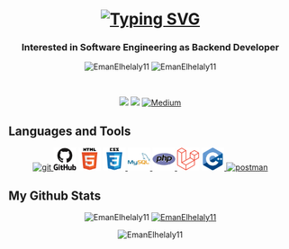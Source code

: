  <h1 align="center"><a href="https://git.io/typing-svg"><img src="https://readme-typing-svg.demolab.com?font=Righteous&size=25&pause=1000&color=0F8AF7FF&center=true&random=false&width=435&height=55&lines=Hi There,+I'm+Eman+Elhelaly" alt="Typing SVG" /></a>
</h1>

<h3 align="center">Interested in Software Engineering as Backend Developer</h3>

<p align="center"> <img src="https://komarev.com/ghpvc/?username=EmanElhelaly11&label=Profile%20views&color=0e75b6&style=flat" alt="EmanElhelaly11"/>
<img src="https://img.shields.io/github/followers/EmanElhelaly11?label=Followers" alt="EmanElhelaly11" />
</p><br>
<p align="center">
<a href="mailto:emanelhelaly11@gmail.com" title="Gmail"><img src="https://img.shields.io/badge/gmail-%23F05033.svg?style=for-the-badge&logo=gmail&logoColor=white"/></a>  
<a href="https://www.linkedin.com/in/eman-elhelaly/" title="LinkedIn"><img src="https://img.shields.io/badge/linkedin-%230077B5.svg?style=for-the-badge&logo=linkedin&logoColor=white"/></a>
<a href="https://medium.com/@emanelhelaly11" target="_blank" title="Medium">
  <img src="https://img.shields.io/badge/Medium-%2312100E.svg?style=for-the-badge&logo=Medium&logoColor=white" alt="Medium" />
</a>


## Languages and Tools
<p align="center">
<a href="https://git-scm.com/" target="_blank" rel="noreferrer"> 
   <img src="https://www.vectorlogo.zone/logos/git-scm/git-scm-icon.svg" alt="git" width="40" height="40"/> </a>
<a href="https://github.com/" target="_blank" rel="noreferrer">
  <img src="https://raw.githubusercontent.com/devicons/devicon/master/icons/github/github-original-wordmark.svg" alt="GitHub" width="40" height="40"/></a>
<a href="https://www.w3.org/html/" target="_blank" rel="noreferrer"> 
  <img src="https://raw.githubusercontent.com/devicons/devicon/master/icons/html5/html5-original-wordmark.svg" alt="html5" width="40" height="40"/></a>
<a href="https://www.w3schools.com/css/" target="_blank" rel="noreferrer">    <img src="https://raw.githubusercontent.com/devicons/devicon/master/icons/css3/css3-original-wordmark.svg" alt="css3" width="40" height="40"/> </a>
<a href="https://www.mysql.com/" target="_blank" rel="noreferrer"> <img src="https://raw.githubusercontent.com/devicons/devicon/master/icons/mysql/mysql-original-wordmark.svg" alt="mysql" width="40" height="40"/> </a> <a href="https://www.php.net" target="_blank" rel="noreferrer"> <img src="https://raw.githubusercontent.com/devicons/devicon/master/icons/php/php-original.svg" alt="php" width="40" height="40"/> </a> 
<a href="https://laravel.com/" target="_blank" rel="noreferrer">
  <img src="https://raw.githubusercontent.com/devicons/devicon/master/icons/laravel/laravel-original.svg" alt="laravel" width="40" height="40"></a>
  <a href="https://cplusplus.com/" target="_blank" rel="noreferrer">
  <img src="https://raw.githubusercontent.com/devicons/devicon/master/icons/cplusplus/cplusplus-original.svg" alt="C++" width="40" height="40"/>
</a>
<a href="https://postman.com" target="_blank" rel="noreferrer"> <img src="https://www.vectorlogo.zone/logos/getpostman/getpostman-icon.svg" alt="postman" width="40" height="40"/> </a>
</p>

## My Github Stats
<p align="center">
<img src="https://github-readme-stats.vercel.app/api?username=EmanElhelaly11&show_icons=true&locale=en&theme=tokyonight" alt="EmanElhelaly11"/>
  <a href="https://github.com/anuraghazra/github-readme-stats">  
 <img src="https://github-readme-stats.vercel.app/api/top-langs?username=EmanElhelaly11&show_icons=true&locale=en&theme=tokyonight&layout=compact" alt="EmanElhelaly11" /></p>  </a>
</p>

<p align="center">
  <img src="https://github-readme-streak-stats.herokuapp.com/?user=EmanElhelaly11&theme=tokyonight" alt="EmanElhelaly11" />
</p>


